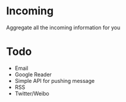 Incoming
========

Aggregate all the incoming information for you

Todo
====

* Email
* Google Reader
* Simple API for pushing message
* RSS
* Twitter/Weibo
